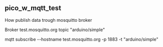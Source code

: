 ## pico_w_mqtt_test

How publish data trough mosquitto broker

Broker test.mosquitto.org
topic "arduino/simple"

mqtt subscribe --hostname  test.mosquitto.org -p 1883 -t "arduino/simple"
